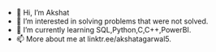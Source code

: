 - 👋 Hi, I’m Akshat
- 👀 I’m interested in solving problems that were not solved.
- 🌱 I’m currently learning SQL,Python,C,C++,PowerBI.
- 📫 More about me at linktr.ee/akshatagarwal5.

<!---
AKSHATNAREDI/AKSHATNAREDI is a ✨ special ✨ repository because its `README.md` (this file) appears on your GitHub profile.
You can click the Preview link to take a look at your changes.
--->
